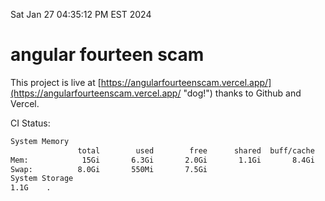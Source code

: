 Sat Jan 27 04:35:12 PM EST 2024

# angular fourteen scam


This project is live at [https://angularfourteenscam.vercel.app/](https://angularfourteenscam.vercel.app/ "dog!") thanks to Github and Vercel.

CI Status: 

```bash
System Memory
               total        used        free      shared  buff/cache   available
Mem:            15Gi       6.3Gi       2.0Gi       1.1Gi       8.4Gi       9.0Gi
Swap:          8.0Gi       550Mi       7.5Gi
System Storage
1.1G	.
